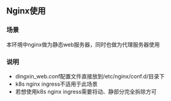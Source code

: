 ## Nginx使用
### 场景
本环境中nginx做为静态web服务器，同时也做为代理服务器使用
### 说明 
- dingxin_web.conf配置文件直接放到/etc/nginx/conf.d/目录下
- k8s nginx ingress不适用于此场景
- 若想使用k8s nginx ingress需要将动、静部分完全拆除方可
